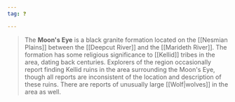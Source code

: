 ```yaml
---
tag: ❓

---
```

> The **Moon's Eye** is a black granite formation located on the [[Nesmian Plains]] between the [[Deepcut River]] and the [[Marideth River]]. The formation has some religious significance to [[Kellid]] tribes in the area, dating back centuries. Explorers of the region occasionally report finding Kellid ruins in the area surrounding the Moon's Eye, though all reports are inconsistent of the location and description of these ruins. There are reports of unusually large [[Wolf|wolves]] in the area as well.










